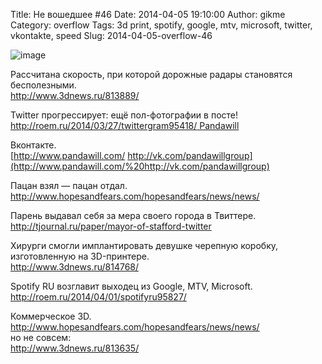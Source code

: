 Title: Не вошедшее #46
Date: 2014-04-05 19:10:00
Author: gikme
Category: overflow
Tags: 3d print, spotify, google, mtv, microsoft, twitter, vkontakte, speed
Slug: 2014-04-05-overflow-46

![image](https://31.media.tumblr.com/1f6a89af47a25dba9b91f81007741b9d/tumblr_inline_n3k484A3Yn1qafwv8.jpg)

Рассчитана скорость, при которой дорожные радары становятся
бесполезными.  
<http://www.3dnews.ru/813889/>

Twitter прогрессирует: ещё пол-фотографии в посте!  
[http://roem.ru/2014/03/27/twittergram95418/
Pandawill](http://roem.ru/2014/03/27/twittergram95418/%20Pandawill)

Вконтакте.  
[http://www.pandawill.com/
http://vk.com/pandawillgroup](http://www.pandawill.com/%20http://vk.com/pandawillgroup)

Пацан взял — пацан отдал.  
<http://www.hopesandfears.com/hopesandfears/news/news/>

Парень выдавал себя за мера своего города в Твиттере.  
<http://tjournal.ru/paper/mayor-of-stafford-twitter>

Хирурги смогли имплантировать девушке черепную коробку, изготовленную на
3D-принтере.  
<http://www.3dnews.ru/814768/>

Spotify RU возглавит выходец из Google, MTV, Microsoft.  
<http://roem.ru/2014/04/01/spotifyru95827/>

Коммерческое 3D.  
<http://www.hopesandfears.com/hopesandfears/news/news/>  
но не совсем:  
<http://www.3dnews.ru/813635/>

